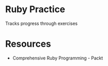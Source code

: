 # Ruby Practice
Tracks progress through exercises

# Resources
- Comprehensive Ruby Programming - Packt
